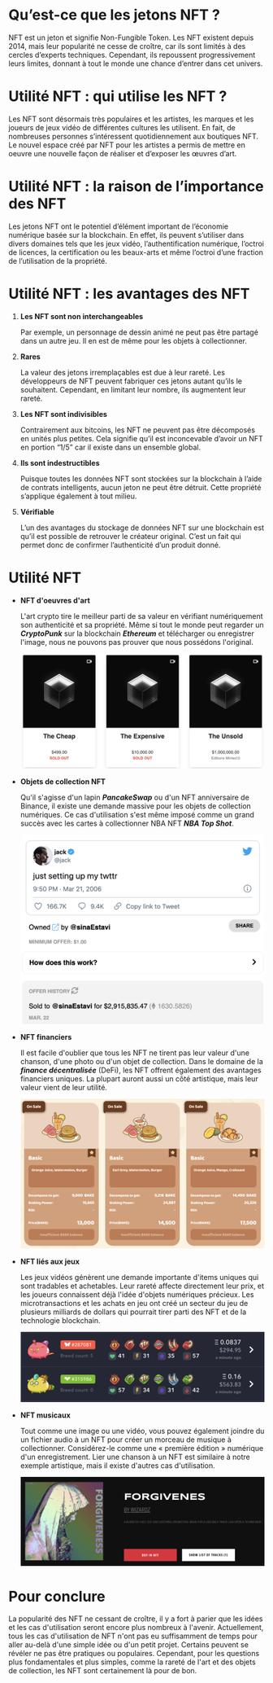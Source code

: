 # Qu’est-ce que les jetons NFT ?

NFT est un jeton et signifie Non-Fungible Token. Les NFT existent depuis 2014, mais leur popularité ne cesse de croître, car ils sont limités à des cercles d’experts techniques. Cependant, ils repoussent progressivement leurs limites, donnant à tout le monde une chance d’entrer dans cet univers.

# Utilité NFT : qui utilise les NFT ?
Les NFT sont désormais très populaires et les artistes, les marques et les joueurs de jeux vidéo de différentes cultures les utilisent. En fait, de nombreuses personnes s’intéressent quotidiennement aux boutiques NFT. Le nouvel espace créé par NFT pour les artistes a permis de mettre en oeuvre une nouvelle façon de réaliser et d’exposer les œuvres d’art.

# Utilité NFT : la raison de l’importance des NFT
Les jetons NFT ont le potentiel d’élément important de l’économie numérique basée sur la blockchain. En effet, ils peuvent s’utiliser dans divers domaines tels que les jeux vidéo, l’authentification numérique, l’octroi de licences, la certification ou les beaux-arts et même l’octroi d’une fraction de l’utilisation de la propriété.

# Utilité NFT : les avantages des NFT
1. **Les NFT sont non interchangeables** 

    Par exemple, un personnage de dessin animé ne peut pas être partagé dans un autre jeu. Il en est de même pour les objets à collectionner.

2.  **Rares**

    La valeur des jetons irremplaçables est due à leur rareté. Les développeurs de NFT peuvent fabriquer ces jetons autant qu’ils le souhaitent. Cependant, en limitant leur nombre, ils augmentent leur rareté.

3.  **Les NFT sont indivisibles** 

    Contrairement aux bitcoins, les NFT ne peuvent pas être décomposés en unités plus petites. Cela signifie qu’il est inconcevable d’avoir un NFT en portion “1/5” car il existe dans un ensemble global.

4.  **Ils sont indestructibles**

    Puisque toutes les données NFT sont stockées sur la blockchain à l’aide de contrats intelligents, aucun jeton ne peut être détruit. Cette propriété s’applique également à tout milieu. 

5.  **Vérifiable**

    L’un des avantages du stockage de données NFT sur une blockchain est qu’il est possible de retrouver le créateur original. C’est un fait qui permet donc de confirmer l’authenticité d’un produit donné.  

# Utilité NFT
* **NFT d'oeuvres d'art**

    L'art crypto tire le meilleur parti de sa valeur en vérifiant numériquement son authenticité et sa propriété. Même si tout le monde peut regarder un ***CryptoPunk*** sur la blockchain ***Ethereum*** et télécharger ou enregistrer l'image, nous ne pouvons pas prouver que nous possédons l'original.

    ![This is an image](/asset/images/art.png)

* **Objets de collection NFT**

    Qu'il s'agisse d'un lapin ***PancakeSwap*** ou d'un NFT anniversaire de Binance, il existe une demande massive pour les objets de collection numériques. Ce cas d'utilisation s'est même imposé comme un grand succès avec les cartes à collectionner NBA NFT ***NBA Top Shot***.

    ![This is an image](/asset/images/collection.png)  

* **NFT financiers**

    Il est facile d'oublier que tous les NFT ne tirent pas leur valeur d'une chanson, d'une photo ou d'un objet de collection. Dans le domaine de la ***finance décentralisée*** (DeFi), les NFT offrent également des avantages financiers uniques. La plupart auront aussi un côté artistique, mais leur valeur vient de leur utilité.

    ![This is an image](/asset/images/finance.png)

* **NFT liés aux jeux**

    Les jeux vidéos génèrent une demande importante d'items uniques qui sont tradables et achetables. Leur rareté affecte directement leur prix, et les joueurs connaissent déjà l'idée d'objets numériques précieux. Les microtransactions et les achats en jeu ont créé un secteur du jeu de plusieurs milliards de dollars qui pourrait tirer parti des NFT et de la technologie blockchain.

    ![This is an image](/asset/images/jeux.png)

* **NFT musicaux**

    Tout comme une image ou une vidéo, vous pouvez également joindre du un fichier audio à un NFT pour créer un morceau de musique à collectionner. Considérez-le comme une « première édition » numérique d'un enregistrement. Lier une chanson à un NFT est similaire à notre exemple artistique, mais il existe d'autres cas d'utilisation.

    ![This is an image](/asset/images/musique.png)

# Pour conclure
La popularité des NFT ne cessant de croître, il y a fort à parier que les idées et les cas d'utilisation seront encore plus nombreux à l'avenir. Actuellement, tous les cas d'utilisation de NFT n'ont pas eu suffisamment de temps pour aller au-delà d'une simple idée ou d'un petit projet. Certains peuvent se révéler ne pas être pratiques ou populaires. Cependant, pour les questions plus fondamentales et plus simples, comme la rareté de l'art et des objets de collection, les NFT sont certainement là pour de bon.